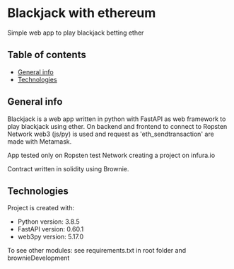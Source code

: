 # Blackjack with ethereum

Simple web app to play blackjack betting ether

## Table of contents
* [General info](#general-info)
* [Technologies](#technologies)

## General info
Blackjack is a web app written in python with FastAPI as web framework to play blackjack using ether.
On backend and frontend to connect to Ropsten Network web3 (js/py) is used and request as 'eth_sendtransaction' are made with Metamask.


App tested only on Ropsten test Network creating a project on infura.io


Contract written in solidity using Brownie.

## Technologies
Project is created with: 
* Python version: 3.8.5
* FastAPI version: 0.60.1
* web3py version: 5.17.0


To see other modules: see requirements.txt in root folder and brownieDevelopment
